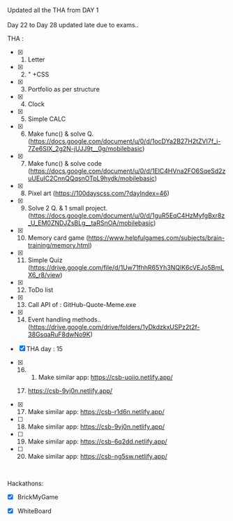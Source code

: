 
Updated all the THA from DAY 1 <br><br>
Day 22 to Day 28 updated late due to exams..

  

THA : <br>

-  [x] 1) Letter <br>

-  [x] 2) " +CSS <br>

-  [x] 3) Portfolio as per structure <br>

-  [x] 4) Clock <br>

-  [x] 5) Simple CALC <br>

-  [x] 6) Make func() & solve Q.(https://docs.google.com/document/u/0/d/1ocDYa2B27H2tZVI7f_i-7Ze6SIX_2g2N-jUJJ9t__0g/mobilebasic) <br>

-  [x] 7) Make func() & solve code (https://docs.google.com/document/u/0/d/1ElC4HVna2FO6SqeSd2zuUEuIC2CnnQQqsnOTpL9hydk/mobilebasic) <br>

-  [x] 8) Pixel art (https://100dayscss.com/?dayIndex=46) <br>

-  [x] 9) Solve 2 Q. & 1 small project.(https://docs.google.com/document/u/0/d/1guR5EqC4HzMyfgBxr8z_U_EM0ZNDJZsBLg__taRSnOA/mobilebasic) <br>

-  [x] 10) Memory card game (https://www.helpfulgames.com/subjects/brain-training/memory.html) <br>

-  [x] 11) Simple Quiz (https://drive.google.com/file/d/1Uw71fhhR65Yh3NQlK6cVEJo5BmLX6_r8/view) <br>

-  [x] 12) ToDo list <br>

-  [x] 13) Call API of : GitHub-Quote-Meme.exe

-  [x] 14) Event handling methods.. (https://drive.google.com/drive/folders/1yDkdzkxUSPz2t2f-38GsqaRuF8dwNo9K)<br>

-  [x] THA day : 15 <br>

-  [x] 16) 1) Make similar app: https://csb-uoiio.netlify.app/

	2) https://csb-9vj0n.netlify.app/<br>

-  [x] 17) Make similar app: https://csb-r1d6n.netlify.app/<br>

- [ ] 18) Make similar app: https://csb-9vj0n.netlify.app/<br>

- [ ] 19) Make similar app: https://csb-6q2dd.netlify.app/<br>

- [ ] 20) Make similar app: https://csb-ng5sw.netlify.app/<br>

<br>

Hackathons: <br>

- [x] BrickMyGame<br>

- [x] WhiteBoard<br>